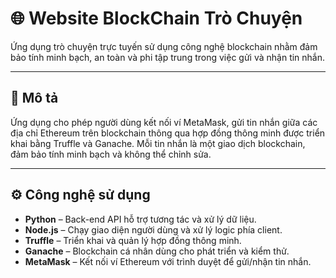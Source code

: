 # 🌐 Website BlockChain Trò Chuyện

Ứng dụng trò chuyện trực tuyến sử dụng công nghệ blockchain nhằm đảm bảo tính minh bạch, an toàn và phi tập trung trong việc gửi và nhận tin nhắn.

---

## 📝 Mô tả

Ứng dụng cho phép người dùng kết nối ví MetaMask, gửi tin nhắn giữa các địa chỉ Ethereum trên blockchain thông qua hợp đồng thông minh được triển khai bằng Truffle và Ganache. Mỗi tin nhắn là một giao dịch blockchain, đảm bảo tính minh bạch và không thể chỉnh sửa.

---

## ⚙️ Công nghệ sử dụng

- **Python** – Back-end API hỗ trợ tương tác và xử lý dữ liệu.
- **Node.js** – Chạy giao diện người dùng và xử lý logic phía client.
- **Truffle** – Triển khai và quản lý hợp đồng thông minh.
- **Ganache** – Blockchain cá nhân dùng cho phát triển và kiểm thử.
- **MetaMask** – Kết nối ví Ethereum với trình duyệt để gửi/nhận tin nhắn.
